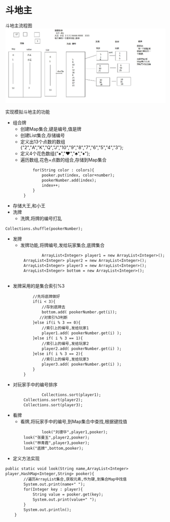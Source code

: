 # 斗地主

斗地主流程图
![](https://github.com/L-sang/value/blob/master/%E6%96%97%E5%9C%B0%E4%B8%BB%E5%8A%9F%E8%83%BD.JPG)

 实现模拟斗地主的功能 
* 组合牌
  * 创建Map集合,键是编号,值是牌
  * 创建List集合,存储编号
  * 定义出13个点数的数组{"2","A","K","Q","J","10","9","8","7","6","5","4","3"};
  * 定义4个花色数组{"♠","♥","♣","♦"};
  * 遍历数组,花色+点数的组合,存储到Map集合
```  for(String number : numbers){
			for(String color : colors){
				pooker.put(index, color+number);
				pookerNumber.add(index);
				index++;
			}
		}
```  
  * 存储大王,和小王
* 洗牌
  * 洗牌,将牌的编号打乱 
```
Collections.shuffle(pookerNumber);
```
* 发牌
  * 发牌功能,将牌编号,发给玩家集合,底牌集合
```ArrayList<Integer> player1 = new ArrayList<Integer>();
                ArrayList<Integer> player1 = new ArrayList<Integer>();
		ArrayList<Integer> player2 = new ArrayList<Integer>();
		ArrayList<Integer> player3 = new ArrayList<Integer>();
		ArrayList<Integer> bottom = new ArrayList<Integer>();
		
```
  * 发牌采用的是集合索引%3
```for(int i = 0 ; i < pookerNumber.size() ; i++){
			//先将底牌做好
			if(i < 3){
				//存到底牌去
				bottom.add( pookerNumber.get(i));
			   //对索引%3判断
			}else if(i % 3 == 0){
				//索引上的编号,发给玩家1
				player1.add( pookerNumber.get(i) );
			}else if( i % 3 == 1){
				//索引上的编号,发给玩家2
				player2.add( pookerNumber.get(i) );
			}else if( i % 3 == 2){
				//索引上的编号,发给玩家3
				player3.add( pookerNumber.get(i) );
			}
		}
```

  * 对玩家手中的编号排序
```             
                Collections.sort(player1);
		Collections.sort(player2);
		Collections.sort(player3);
```		
* 看牌
  * 看牌,将玩家手中的编号,到Map集合中查找,根据键找值
```
                look("刘德华",player1,pooker);
		look("张曼玉",player2,pooker);
		look("林青霞",player3,pooker);
		look("底牌",bottom,pooker);
```
  * 定义方法实现
```    
public static void look(String name,ArrayList<Integer> player,HashMap<Integer,String> pooker){
		//遍历ArrayList集合,获取元素,作为键,到集合Map中找值
		System.out.print(name+" ");
		for(Integer key : player){
			String value = pooker.get(key);
			System.out.print(value+" ");
		}
		System.out.println();
	}
 ```
